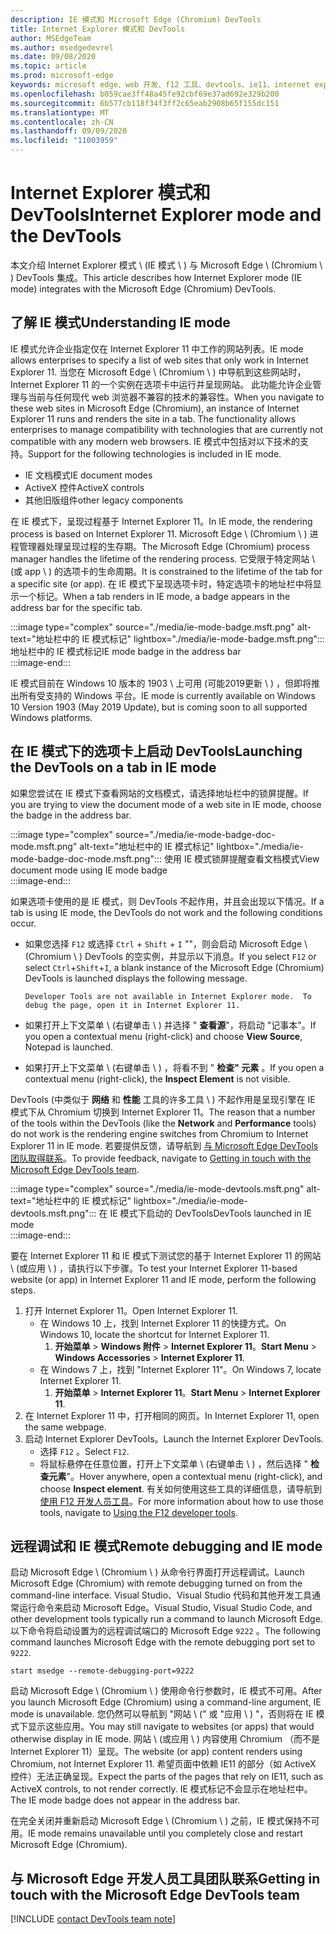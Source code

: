 ```yaml
---
description: IE 模式和 Microsoft Edge (Chromium) DevTools
title: Internet Explorer 模式和 DevTools
author: MSEdgeTeam
ms.author: msedgedevrel
ms.date: 09/08/2020
ms.topic: article
ms.prod: microsoft-edge
keywords: microsoft edge、web 开发、f12 工具、devtools、ie11、internet explorer 11、ie 模式
ms.openlocfilehash: b059cae3ff48a45fe92cbf69e37ad692e329b200
ms.sourcegitcommit: 6b577cb118f34f3ff2c65eab2908b65f155dc151
ms.translationtype: MT
ms.contentlocale: zh-CN
ms.lasthandoff: 09/09/2020
ms.locfileid: "11003959"
---
```

# <span data-ttu-id="1f314-104">Internet Explorer 模式和 DevTools</span><span class="sxs-lookup"><span data-stu-id="1f314-104">Internet Explorer mode and the DevTools</span></span>  

<span data-ttu-id="1f314-105">本文介绍 Internet Explorer 模式 \ (IE 模式 \ ) 与 Microsoft Edge \ (Chromium \ ) DevTools 集成。</span><span class="sxs-lookup"><span data-stu-id="1f314-105">This article describes how Internet Explorer mode \(IE mode\) integrates with the Microsoft Edge \(Chromium\) DevTools.</span></span>  

## <span data-ttu-id="1f314-106">了解 IE 模式</span><span class="sxs-lookup"><span data-stu-id="1f314-106">Understanding IE mode</span></span>  

<span data-ttu-id="1f314-107">IE 模式允许企业指定仅在 Internet Explorer 11 中工作的网站列表。</span><span class="sxs-lookup"><span data-stu-id="1f314-107">IE mode allows enterprises to specify a list of web sites that only work in Internet Explorer 11.</span></span>  <span data-ttu-id="1f314-108">当您在 Microsoft Edge \ (Chromium \ ) 中导航到这些网站时，Internet Explorer 11 的一个实例在选项卡中运行并呈现网站。 此功能允许企业管理与当前与任何现代 web 浏览器不兼容的技术的兼容性。</span><span class="sxs-lookup"><span data-stu-id="1f314-108">When you navigate to these web sites in Microsoft Edge \(Chromium\), an instance of Internet Explorer 11 runs and renders the site in a tab.  The functionality allows enterprises to manage compatibility with technologies that are currently not compatible with any modern web browsers.</span></span>  <span data-ttu-id="1f314-109">IE 模式中包括对以下技术的支持。</span><span class="sxs-lookup"><span data-stu-id="1f314-109">Support for the following technologies is included in IE mode.</span></span>  

*   <span data-ttu-id="1f314-110">IE 文档模式</span><span class="sxs-lookup"><span data-stu-id="1f314-110">IE document modes</span></span>  
*   <span data-ttu-id="1f314-111">ActiveX 控件</span><span class="sxs-lookup"><span data-stu-id="1f314-111">ActiveX controls</span></span>  
*   <span data-ttu-id="1f314-112">其他旧版组件</span><span class="sxs-lookup"><span data-stu-id="1f314-112">other legacy components</span></span>  

<span data-ttu-id="1f314-113">在 IE 模式下，呈现过程基于 Internet Explorer 11。</span><span class="sxs-lookup"><span data-stu-id="1f314-113">In IE mode, the rendering process is based on Internet Explorer 11.</span></span>  <span data-ttu-id="1f314-114">Microsoft Edge \ (Chromium \ ) 进程管理器处理呈现过程的生存期。</span><span class="sxs-lookup"><span data-stu-id="1f314-114">The Microsoft Edge \(Chromium\) process manager handles the lifetime of the rendering process.</span></span>  <span data-ttu-id="1f314-115">它受限于特定网站 \ (或 app \ ) 的选项卡的生命周期。</span><span class="sxs-lookup"><span data-stu-id="1f314-115">It is constrained to the lifetime of the tab for a specific site \(or app\).</span></span>  <span data-ttu-id="1f314-116">在 IE 模式下呈现选项卡时，特定选项卡的地址栏中将显示一个标记。</span><span class="sxs-lookup"><span data-stu-id="1f314-116">When a tab renders in IE mode, a badge appears in the address bar for the specific tab.</span></span>  

:::image type="complex" source="./media/ie-mode-badge.msft.png" alt-text="地址栏中的 IE 模式标记" lightbox="./media/ie-mode-badge.msft.png":::
   <span data-ttu-id="1f314-118">地址栏中的 IE 模式标记</span><span class="sxs-lookup"><span data-stu-id="1f314-118">IE mode badge in the address bar</span></span>  
:::image-end:::  

<span data-ttu-id="1f314-119">IE 模式目前在 Windows 10 版本的 1903 \ 上可用 (可能2019更新 \ ) ，但即将推出所有受支持的 Windows 平台。</span><span class="sxs-lookup"><span data-stu-id="1f314-119">IE mode is currently available on Windows 10 Version 1903 \(May 2019 Update\), but is coming soon to all supported Windows platforms.</span></span>  

## <span data-ttu-id="1f314-120">在 IE 模式下的选项卡上启动 DevTools</span><span class="sxs-lookup"><span data-stu-id="1f314-120">Launching the DevTools on a tab in IE mode</span></span>  

<span data-ttu-id="1f314-121">如果您尝试在 IE 模式下查看网站的文档模式，请选择地址栏中的锁屏提醒。</span><span class="sxs-lookup"><span data-stu-id="1f314-121">If you are trying to view the document mode of a web site in IE mode, choose the badge in the address bar.</span></span>  

:::image type="complex" source="./media/ie-mode-badge-doc-mode.msft.png" alt-text="地址栏中的 IE 模式标记" lightbox="./media/ie-mode-badge-doc-mode.msft.png":::
   <span data-ttu-id="1f314-123">使用 IE 模式锁屏提醒查看文档模式</span><span class="sxs-lookup"><span data-stu-id="1f314-123">View document mode using IE mode badge</span></span>  
:::image-end:::  

<span data-ttu-id="1f314-124">如果选项卡使用的是 IE 模式，则 DevTools 不起作用，并且会出现以下情况。</span><span class="sxs-lookup"><span data-stu-id="1f314-124">If a tab is using IE mode, the DevTools do not work and the following conditions occur.</span></span>

*   <span data-ttu-id="1f314-125">如果您选择 `F12` 或选择 `Ctrl` + `Shift` + `I` ""，则会启动 Microsoft Edge \ (Chromium \ ) DevTools 的空实例，并显示以下消息。</span><span class="sxs-lookup"><span data-stu-id="1f314-125">If you select `F12` or select `Ctrl`+`Shift`+`I`, a blank instance of the Microsoft Edge \(Chromium\) DevTools is launched displays the following message.</span></span>  
    
    ```text
    Developer Tools are not available in Internet Explorer mode.  To debug the page, open it in Internet Explorer 11.
    ```  
    
*   <span data-ttu-id="1f314-126">如果打开上下文菜单 \ (右键单击 \ ) 并选择 " **查看源**"，将启动 "记事本"。</span><span class="sxs-lookup"><span data-stu-id="1f314-126">If you open a contextual menu \(right-click\) and choose **View Source**, Notepad is launched.</span></span>  
*   <span data-ttu-id="1f314-127">如果打开上下文菜单 \ (右键单击 \ ) ，将看不到 " **检查" 元素** 。</span><span class="sxs-lookup"><span data-stu-id="1f314-127">If you open a contextual menu \(right-click\), the **Inspect Element** is not visible.</span></span>  

<span data-ttu-id="1f314-128">DevTools (中类似于 **网络** 和 **性能** 工具的许多工具 \ ) 不起作用是呈现引擎在 IE 模式下从 Chromium 切换到 Internet Explorer 11。</span><span class="sxs-lookup"><span data-stu-id="1f314-128">The reason that a number of the tools within the DevTools \(like the **Network** and **Performance** tools\) do not work is the rendering engine switches from Chromium to Internet Explorer 11 in IE mode.</span></span>  <span data-ttu-id="1f314-129">若要提供反馈，请导航到 [与 Microsoft Edge DevTools 团队取得联系](#getting-in-touch-with-the-microsoft-edge-devtools-team)。</span><span class="sxs-lookup"><span data-stu-id="1f314-129">To provide feedback, navigate to [Getting in touch with the Microsoft Edge DevTools team](#getting-in-touch-with-the-microsoft-edge-devtools-team).</span></span>  

:::image type="complex" source="./media/ie-mode-devtools.msft.png" alt-text="地址栏中的 IE 模式标记" lightbox="./media/ie-mode-devtools.msft.png":::
   <span data-ttu-id="1f314-131">在 IE 模式下启动的 DevTools</span><span class="sxs-lookup"><span data-stu-id="1f314-131">DevTools launched in IE mode</span></span>  
:::image-end:::  

<span data-ttu-id="1f314-132">要在 Internet Explorer 11 和 IE 模式下测试您的基于 Internet Explorer 11 的网站 \ (或应用 \ ) ，请执行以下步骤。</span><span class="sxs-lookup"><span data-stu-id="1f314-132">To test your Internet Explorer 11-based website \(or app\) in Internet Explorer 11 and IE mode, perform the following steps.</span></span>  

1.  <span data-ttu-id="1f314-133">打开 Internet Explorer 11。</span><span class="sxs-lookup"><span data-stu-id="1f314-133">Open Internet Explorer 11.</span></span>  
    *   <span data-ttu-id="1f314-134">在 Windows 10 上，找到 Internet Explorer 11 的快捷方式。</span><span class="sxs-lookup"><span data-stu-id="1f314-134">On Windows 10, locate the shortcut for Internet Explorer 11.</span></span>
        1.  <span data-ttu-id="1f314-135">**开始菜单**  > **Windows 附件**  > **Internet Explorer 11**。</span><span class="sxs-lookup"><span data-stu-id="1f314-135">**Start Menu** > **Windows Accessories** > **Internet Explorer 11**.</span></span>  
    *   <span data-ttu-id="1f314-136">在 Windows 7 上，找到 "Internet Explorer 11"。</span><span class="sxs-lookup"><span data-stu-id="1f314-136">On Windows 7, locate Internet Explorer 11.</span></span>
        1.  <span data-ttu-id="1f314-137">**开始菜单**  > **Internet Explorer 11**。</span><span class="sxs-lookup"><span data-stu-id="1f314-137">**Start Menu** > **Internet Explorer 11**.</span></span>  
1.  <span data-ttu-id="1f314-138">在 Internet Explorer 11 中，打开相同的网页。</span><span class="sxs-lookup"><span data-stu-id="1f314-138">In Internet Explorer 11, open the same webpage.</span></span>  
1.  <span data-ttu-id="1f314-139">启动 Internet Explorer DevTools。</span><span class="sxs-lookup"><span data-stu-id="1f314-139">Launch the Internet Explorer DevTools.</span></span>  
    *   <span data-ttu-id="1f314-140">选择 `F12` 。</span><span class="sxs-lookup"><span data-stu-id="1f314-140">Select `F12`.</span></span>  
    *   <span data-ttu-id="1f314-141">将鼠标悬停在任意位置，打开上下文菜单 \ (右键单击 \ ) ，然后选择 " **检查元素**"。</span><span class="sxs-lookup"><span data-stu-id="1f314-141">Hover anywhere, open a contextual menu \(right-click\), and choose **Inspect element**.</span></span>  <span data-ttu-id="1f314-142">有关如何使用这些工具的详细信息，请导航到 [使用 F12 开发人员工具][PreviousVersionsWindowsInternetExplorerDeveloperSamplesbg182326]。</span><span class="sxs-lookup"><span data-stu-id="1f314-142">For more information about how to use those tools, navigate to [Using the F12 developer tools][PreviousVersionsWindowsInternetExplorerDeveloperSamplesbg182326].</span></span>  

## <span data-ttu-id="1f314-143">远程调试和 IE 模式</span><span class="sxs-lookup"><span data-stu-id="1f314-143">Remote debugging and IE mode</span></span>  

<span data-ttu-id="1f314-144">启动 Microsoft Edge \ (Chromium \ ) 从命令行界面打开远程调试。</span><span class="sxs-lookup"><span data-stu-id="1f314-144">Launch Microsoft Edge \(Chromium\) with remote debugging turned on from the command-line interface.</span></span>  <span data-ttu-id="1f314-145">Visual Studio、Visual Studio 代码和其他开发工具通常运行命令来启动 Microsoft Edge。</span><span class="sxs-lookup"><span data-stu-id="1f314-145">Visual Studio, Visual Studio Code, and other development tools typically run a command to launch Microsoft Edge.</span></span>  <span data-ttu-id="1f314-146">以下命令将启动设置为的远程调试端口的 Microsoft Edge `9222` 。</span><span class="sxs-lookup"><span data-stu-id="1f314-146">The following command launches Microsoft Edge with the remote debugging port set to `9222`.</span></span>  

```shell
start msedge --remote-debugging-port=9222
```  

<span data-ttu-id="1f314-147">启动 Microsoft Edge \ (Chromium \ ) 使用命令行参数时，IE 模式不可用。</span><span class="sxs-lookup"><span data-stu-id="1f314-147">After you launch Microsoft Edge \(Chromium\) using a command-line argument, IE mode is unavailable.</span></span>  <span data-ttu-id="1f314-148">您仍然可以导航到 "网站 \ (" 或 "应用 \ ) "，否则将在 IE 模式下显示这些应用。</span><span class="sxs-lookup"><span data-stu-id="1f314-148">You may still navigate to websites \(or apps\) that would otherwise display in IE mode.</span></span> <span data-ttu-id="1f314-149">网站 \ (或应用 \ ) 内容使用 Chromium （而不是 Internet Explorer 11）呈现。</span><span class="sxs-lookup"><span data-stu-id="1f314-149">The website \(or app\) content renders using Chromium, not Internet Explorer 11.</span></span>  <span data-ttu-id="1f314-150">希望页面中依赖 IE11 的部分（如 ActiveX 控件）无法正确呈现。</span><span class="sxs-lookup"><span data-stu-id="1f314-150">Expect the parts of the pages that rely on IE11, such as ActiveX controls, to not render correctly.</span></span>  <span data-ttu-id="1f314-151">IE 模式标记不会显示在地址栏中。</span><span class="sxs-lookup"><span data-stu-id="1f314-151">The IE mode badge does not appear in the address bar.</span></span>  

<span data-ttu-id="1f314-152">在完全关闭并重新启动 Microsoft Edge \ (Chromium \ ) 之前，IE 模式保持不可用。</span><span class="sxs-lookup"><span data-stu-id="1f314-152">IE mode remains unavailable until you completely close and restart Microsoft Edge \(Chromium\).</span></span>  

## <span data-ttu-id="1f314-153">与 Microsoft Edge 开发人员工具团队联系</span><span class="sxs-lookup"><span data-stu-id="1f314-153">Getting in touch with the Microsoft Edge DevTools team</span></span>  

[!INCLUDE [contact DevTools team note](./includes/contact-devtools-team-note.md)]  

<!-- links -->  

[PreviousVersionsWindowsInternetExplorerDeveloperSamplesbg182326]: /previous-versions/windows/internet-explorer/ie-developer/samples/bg182326(v%3dvs.85) "使用 F12 开发人员工具 |Microsoft 文档"  